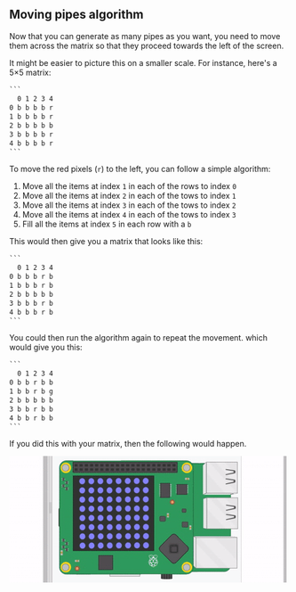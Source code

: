 ## Moving pipes algorithm

Now that you can generate as many pipes as you want, you need to move them across the matrix so that they proceed towards the left of the screen.

It might be easier to picture this on a smaller scale. For instance, here's a 5×5 matrix:

	```
	  0 1 2 3 4
	0 b b b b r
	1 b b b b r
	2 b b b b b
	3 b b b b r
	4 b b b b r
	```
To move the red pixels (`r`) to the left, you can follow a simple algorithm:
  1. Move all the items at index `1` in each of the rows to index `0`
  1. Move all the items at index `2` in each of the tows to index `1`
  1. Move all the items at index `3` in each of the tows to index `2`
  1. Move all the items at index `4` in each of the tows to index `3`
  1. Fill all the items at index `5` in each row with a `b`

This would then give you a matrix that looks like this:

	```
	  0 1 2 3 4
	0 b b b r b
	1 b b b r b
	2 b b b b b
	3 b b b r b
	4 b b b r b
	```
You could then run the algorithm again to repeat the movement. which would give you this:

	```
	  0 1 2 3 4
	0 b b r b b
	1 b b r b g
	2 b b b b b
	3 b b r b b
	4 b b r b b
	```
If you did this with your matrix, then the following would happen.

![moving pipes](images/SH-1.gif)
